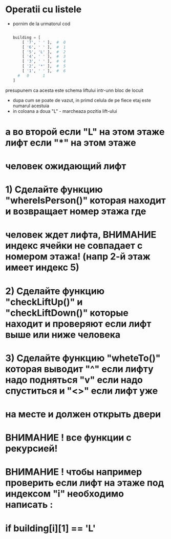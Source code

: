 # Operatii cu listele

* pornim de la urmatorul cod

  ```py
  
  building = [
      [ '7', ' ' ],  #  0
      [ '6', ' ' ],  #  1
      [ '5', 'L' ],  #  2
      [ '4', ' ' ],  #  3
      [ '3', ' ' ],  #  4
      [ '2', '*' ],  #  5  
      [ '1', ' ' ],  #  6
    #   0      1      
  ]

  ```

 presupunem ca acesta este schema liftului intr-unn bloc de locuit 


* dupa cum se poate de vazut, in primd celula de pe fiece etaj este numarul acestuia
* in coloana a doua  "L" - marcheaza pozitia lift-ului
# а во второй если "L" на этом этаже лифт если "*" на этом этаже
# человек ожидающий лифт

# 1) Сделайте функцию "whereIsPerson()" которая находит и возвращает номер этажа где
#    человек ждет лифта, ВНИМАНИЕ индекс ячейки не совпадает с номером этажа! (напр 2-й этаж имеет индекс 5)
# 2) Сделайте функцию "checkLiftUp()" и "checkLiftDown()" которые находит и проверяют если лифт выше или ниже человека
# 3) Сделайте функцию "wheteTo()" которая выводит "^" если лифту надо подняться "v" если надо спуститься и "<>" если лифт уже 
#    на месте и должен открыть двери

# ВНИМАНИЕ ! все функции с рекурсией!
# ВНИМАНИЕ ! чтобы например проверить если лифт на этаже под индексом "i" необходимо написать :

#     if building[i][1] == 'L'
